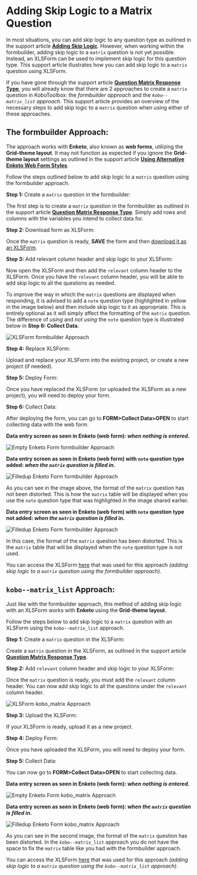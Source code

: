 ﻿# Adding Skip Logic to a Matrix Question

In most situations, you can add skip logic to any question type as outlined in
the support article **[Adding Skip Logic](skip_logic.md)**. However, when
working within the formbuilder, adding skip logic to a `matrix` question is not
yet possible. Instead, an XLSForm can be used to implement skip logic for this
question type. This support article illustrates how you can add skip logic to a
`matrix` question using XLSForm.

If you have gone through the support article
**[Question Matrix Response Type](matrix_response.md)**, you will already know
that there are 2 approaches to create a `matrix` question in KoboToolbox: the
_formbuilder approach_ and the _`kobo--matrix_list` approach_. This support
article provides an overview of the necessary steps to add skip logic to a
`matrix` question when using either of these approaches.

## The formbuilder Approach:

The approach works with **Enketo**, also known as **web forms**, utilizing the
**Grid-theme layout**. It may not function as expected if you ignore the
**Grid-theme layout** settings as outlined in the support article
**[Using Alternative Enketo Web Form Styles](alternative_enketo.md)**.

Follow the steps outlined below to add skip logic to a `matrix` question using
the formbuilder approach.

**Step 1:** Create a `matrix` question in the formbuilder:

The first step is to create a `matrix` question in the formbuilder as outlined
in the support article **[Question Matrix Response Type](matrix_response.md)**.
Simply add rows and columns with the variables you intend to collect data for.

**Step 2:** Download form as XLSForm:

Once the `matrix` question is ready, **SAVE** the form and then
[download it as an XLSForm](getting_started_xlsform.html#downloading-an-xlsform-from-kobotoolbox).

**Step 3:** Add relevant column header and skip logic to your XLSForm:

Now open the XLSForm and then add the `relevant` column header to the XLSForm.
Once you have the `relevant` column header, you will be able to add skip logic
to all the questions as needed.

To improve the way in which the `matrix` questions are displayed when
responding, it is advised to add a `note` question type (highlighted in yellow
in the image below) and then include skip logic to it as appropriate. This is
entirely optional as it will simply affect the formatting of the `matrix`
question. The difference of _using_ and _not using_ the `note` question type is
illustrated below in **Step 6: Collect Data**.

![XLSForm formbuilder Approach](images/adding_skip_to_matrix/formbuilder_xlsform.png)

**Step 4:** Replace XLSForm:

Upload and replace your XLSForm into the existing project, or create a new
project (if needed).

**Step 5:** Deploy Form:

Once you have replaced the XLSForm (or uploaded the XLSForm as a new project),
you will need to deploy your form.

**Step 6:** Collect Data:

After deploying the form, you can go to **FORM>Collect Data>OPEN** to start
collecting data with the web form.

**Data entry screen as seen in Enketo (web form): _when nothing is entered_.**

![Empty Enketo Form formbuilder Approach](images/adding_skip_to_matrix/formbuilder_enketo_form_empty.png)

**Data entry screen as seen in Enketo (web form) with `note` question type
added: _when the `matrix` question is filled in_.**

![Filledup Enketo Form formbuilder Approach](images/adding_skip_to_matrix/formbuilder_enketo_form_filled_no_issue.png)

As you can see in the image above, the format of the `matrix` question has not
been distorted. This is how the `matrix` table will be displayed when you use
the `note` question type that was highlighted in the image shared earlier.

**Data entry screen as seen in Enketo (web form) with `note` question type not
added: _when the `matrix` question is filled in_.**

![Filledup Enketo Form formbuilder Approach](images/adding_skip_to_matrix/formbuilder_enketo_form_filled_with_issue.png)

In this case, the format of the `matrix` question has been distorted. This is
the `matrix` table that will be displayed when the `note` question type is not
used.

<p class="note">
  You can access the XLSForm
  <a
    download
    class="reference"
    href="./_static/files/adding_skip_to_matrix/adding_skip_to_a_matrix_question.xls"
    >here</a
  >
  that was used for this approach
  <em
    >(adding skip logic to a <code>matrix</code> question using the formbuilder
    approach)</em
  >.
</p>

## `kobo--matrix_list` Approach:

Just like with the formbuilder approach, this method of adding skip logic with
an XLSForm works with **Enketo** using the **Grid-theme layout**.

Follow the steps below to add skip logic to a `matrix` question with an XLSForm
using the `kobo--matrix_list` approach.

**Step 1:** Create a `matrix` question in the XLSForm:

Create a `matrix` question in the XLSForm, as outlined in the support article
**[Question Matrix Response Type](matrix_response.md)**.

**Step 2:** Add `relevant` column header and skip logic to your XLSForm:

Once the `matrix` question is ready, you must add the `relevant` column header.
You can now add skip logic to all the questions under the `relevant` column
header.

![XLSForm kobo_matrix Approach](images/adding_skip_to_matrix/kobo_matrix_xlsform.png)

**Step 3:** Upload the XLSForm:

If your XLSForm is ready, upload it as a new project.

**Step 4:** Deploy Form:

Once you have uploaded the XLSForm, you will need to deploy your form.

**Step 5:** Collect Data:

You can now go to **FORM>Collect Data>OPEN** to start collecting data.

**Data entry screen as seen in Enketo (web form): _when nothing is entered_.**

![Empty Enketo Form kobo_matrix Approach](images/adding_skip_to_matrix/kobo_matrix_enketo_form_empty.png)

**Data entry screen as seen in Enketo (web form): _when the `matrix` question is
filled in_.**

![Filledup Enketo Form kobo_matrix Approach](images/adding_skip_to_matrix/kobo_matrix_enketo_form_filled.png)

As you can see in the second image, the format of the `matrix` question has been
distorted. In the `kobo--matrix_list` approach you do not have the space to fix
the `matrix` table like you had with the formbuilder approach.

<p class="note">
  You can access the XLSForm
  <a
    download
    class="reference"
    href="./_static/files/adding_skip_to_matrix/adding_skip_to_a_matrix_question_kobo_matrix.xls"
    >here</a
  >
  that was used for this approach
  <em
    >(adding skip logic to a <code>matrix</code> question using the
    <code>kobo--matrix_list</code> approach)</em
  >.
</p>
